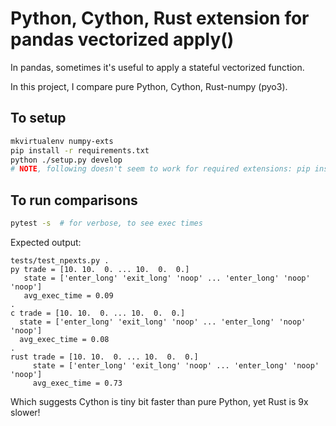 Python, Cython, Rust extension for pandas vectorized apply()
============================================================

In pandas, sometimes it's useful to apply a stateful vectorized function.

In this project, I compare pure Python, Cython, Rust-numpy (pyo3).


To setup
--------
```bash
mkvirtualenv numpy-exts
pip install -r requirements.txt
python ./setup.py develop
# NOTE, following doesn't seem to work for required extensions: pip install -e .
```

To run comparisons
------------------
```bash
pytest -s  # for verbose, to see exec times
```
 
Expected output:
```
tests/test_npexts.py .
py trade = [10. 10.  0. ... 10.  0.  0.]
   state = ['enter_long' 'exit_long' 'noop' ... 'enter_long' 'noop' 'noop']
   avg_exec_time = 0.09
.
c trade = [10. 10.  0. ... 10.  0.  0.]
  state = ['enter_long' 'exit_long' 'noop' ... 'enter_long' 'noop' 'noop']
  avg_exec_time = 0.08
.
rust trade = [10. 10.  0. ... 10.  0.  0.]
     state = ['enter_long' 'exit_long' 'noop' ... 'enter_long' 'noop' 'noop']
     avg_exec_time = 0.73
```

Which suggests Cython is tiny bit faster than pure Python, yet Rust is 9x slower!
